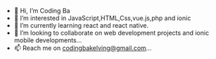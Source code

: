 - 👋 Hi, I’m Coding Ba
- 👀 I’m interested in JavaScript,HTML,Css,vue.js,php and ionic
- 🌱 I’m currently learning react and react native.
- 💞️ I’m looking to collaborate on web development projects and ionic mobile developments...
- 📫 Reach me on codingbakelving@gmail.com...

